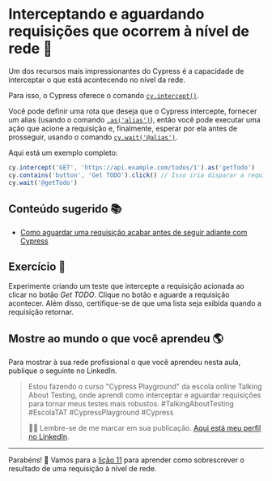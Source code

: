 # Interceptando e aguardando requisições que ocorrem à nível de rede 🚦

Um dos recursos mais impressionantes do Cypress é a capacidade de interceptar o que está acontecendo no nível da rede.

Para isso, o Cypress oferece o comando [`cy.intercept()`](https://on.cypress.io/intercept).

Você pode definir uma rota que deseja que o Cypress intercepte, fornecer um alias (usando o comando [`.as('alias')`](https://on.cypress.io/as)), então você pode executar uma ação que acione a requisição e, finalmente, esperar por ela antes de prosseguir, usando o comando [`cy.wait('@alias')`](https://on.cypress.io/wait).

Aqui está um exemplo completo:

```js
cy.intercept('GET', 'https://api.example.com/todos/1').as('getTodo')
cy.contains('button', 'Get TODO').click() // Isso iria disparar a requisição definida acima.
cy.wait('@getTodo')

```

## Conteúdo sugerido 📚

- [Como aguardar uma requisição acabar antes de seguir adiante com Cypress](https://talkingabouttesting.com/2021/02/12/como-aguardar-um-requisicao-acabar-antes-de-seguir-adiante-com-cypress/)

## Exercício 🎯

Experimente criando um teste que intercepte a requisição acionada ao clicar no botão _Get TODO_. Clique no botão e aguarde a requisição acontecer. Além disso, certifique-se de que uma lista seja exibida quando a requisição retornar.

## Mostre ao mundo o que você aprendeu 🌎

Para mostrar à sua rede profissional o que você aprendeu nesta aula, publique o seguinte no LinkedIn.

> Estou fazendo o curso "Cypress Playground" da escola online Talking About Testing, onde aprendi como interceptar e aguardar requisições para tornar meus testes mais robustos. #TalkingAboutTesting #EscolaTAT #CypressPlayground #Cypress
>
> 👨‍🏫 Lembre-se de me marcar em sua publicação. [Aqui está meu perfil no LinkedIn](https://www.linkedin.com/in/walmyr-lima-e-silva-filho).

___

Parabéns! 🎉 Vamos para a [lição 11](./11.md) para aprender como sobrescrever o resultado de uma requisição à nível de rede.
